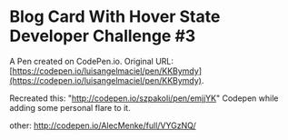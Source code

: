 # Blog Card With Hover State Developer Challenge #3

A Pen created on CodePen.io. Original URL: [https://codepen.io/luisangelmaciel/pen/KKBymdy](https://codepen.io/luisangelmaciel/pen/KKBymdy).

Recreated this: "http://codepen.io/szpakoli/pen/emjjYK" Codepen while adding some personal flare to it. 

other: http://codepen.io/AlecMenke/full/VYGzNQ/